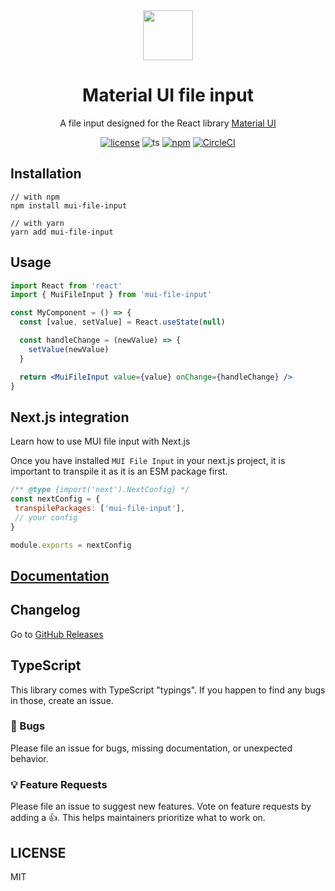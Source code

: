 <div align="center">
  <img src="https://viclafouch.github.io/mui-file-input/img/logo.svg" width="80" />

<h1>Material UI file input</h1>
  <p>A file input designed for the React library <a href="https://material-ui.com/">Material UI</a></p>
</div>
</div>
<div align="center">

[![license](https://img.shields.io/badge/license-MIT-blue.svg)](https://github.com/viclafouch/mui-file-input/blob/main/LICENSE)
![ts](https://badgen.net/badge/Built%20With/TypeScript/blue)
[![npm](https://img.shields.io/npm/v/mui-file-input)](https://www.npmjs.com/package/mui-file-input)
[![CircleCI](https://circleci.com/gh/viclafouch/mui-file-input/tree/main.svg?style=svg)](https://circleci.com/gh/viclafouch/mui-file-input/tree/main)
</div>

## Installation

```
// with npm
npm install mui-file-input

// with yarn
yarn add mui-file-input
```

## Usage

```jsx
import React from 'react'
import { MuiFileInput } from 'mui-file-input'

const MyComponent = () => {
  const [value, setValue] = React.useState(null)

  const handleChange = (newValue) => {
    setValue(newValue)
  }

  return <MuiFileInput value={value} onChange={handleChange} />
}
```

## Next.js integration

Learn how to use MUI file input with Next.js

Once you have installed `MUI File Input` in your next.js project, it is important to transpile it as it is an ESM package first.

```js
/** @type {import('next').NextConfig} */
const nextConfig = {
 transpilePackages: ['mui-file-input'],
 // your config
}

module.exports = nextConfig
```

## [Documentation](https://viclafouch.github.io/mui-file-input/)

## Changelog

Go to [GitHub Releases](https://github.com/viclafouch/mui-file-input/releases)

## TypeScript

This library comes with TypeScript "typings". If you happen to find any bugs in those, create an issue.

### 🐛 Bugs

Please file an issue for bugs, missing documentation, or unexpected behavior.

### 💡 Feature Requests

Please file an issue to suggest new features. Vote on feature requests by adding
a 👍. This helps maintainers prioritize what to work on.

## LICENSE

MIT
